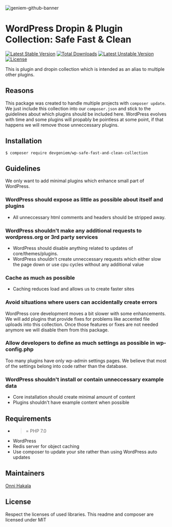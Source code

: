 ![geniem-github-banner](https://cloud.githubusercontent.com/assets/5691777/14319886/9ae46166-fc1b-11e5-9630-d60aa3dc4f9e.png)
# WordPress Dropin & Plugin Collection: Safe Fast & Clean
[![Latest Stable Version](https://poser.pugx.org/devgeniem/wp-sanitize-accented-uploads/v/stable)](https://packagist.org/packages/devgeniem/wp-safe-fast-and-clean-collection) [![Total Downloads](https://poser.pugx.org/devgeniem/wp-safe-fast-and-clean-collection/downloads)](https://packagist.org/packages/devgeniem/wp-safe-fast-and-clean-collection) [![Latest Unstable Version](https://poser.pugx.org/devgeniem/wp-safe-fast-and-clean-collection/v/unstable)](https://packagist.org/packages/devgeniem/wp-safe-fast-and-clean-collection) [![License](https://poser.pugx.org/devgeniem/wp-safe-fast-and-clean-collection/license)](https://packagist.org/packages/devgeniem/wp-safe-fast-and-clean-collection)

This is plugin and dropin collection which is intended as an alias to multiple other plugins.

## Reasons
This package was created to handle multiple projects with `composer update`. We just include this collection into our `composer.json` and stick to the guidelines about which plugins should be included here. WordPress evolves with time and some plugins will propably be pointless at some point, if that happens we will remove those unneccessary plugins.

## Installation
```
$ composer require devgeniem/wp-safe-fast-and-clean-collection
```

## Guidelines
We only want to add minimal plugins which enhance small part of WordPress.

### WordPress should expose as little as possible about itself and plugins
* All unneccessary html comments and headers should be stripped away.

### WordPress shouldn't make any additional requests to wordpress.org or 3rd party services
* WordPress should disable anything related to updates of core/themes/plugins.
* WordPress shouldn't create unneccessary requests which either slow the page down or use cpu cycles without any additional value

### Cache as much as possible
* Caching reduces load and allows us to create faster sites

### Avoid situations where users can accidentally create errors
WordPress core development moves a bit slower with some enhancements. We will add plugins that provide fixes for problems like accented file uploads into this collection. Once those features or fixes are not needed anymore we will disable them from this package.

### Allow developers to define as much settings as possible in wp-config.php
Too many plugins have only wp-admin settings pages. We believe that most of the settings belong into code rather than the database.

### WordPress shouldn't install or contain unneccessary example data
* Core installation should create minimal amount of content
* Plugins shouldn't have example content when possible

## Requirements
* >= PHP 7.0
* WordPress
* Redis server for object caching
* Use composer to update your site rather than using WordPress auto updates

## Maintainers
[Onni Hakala](https://github.com/onnimonni)

## License
Respect the licenses of used libraries. This readme and composer are licensed under MIT
